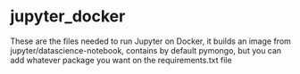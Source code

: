 # jupyter_docker
These are the files needed to run Jupyter on Docker, it builds an image from jupyter/datascience-notebook, contains by default pymongo, but you can add whatever package you want on the requirements.txt file
